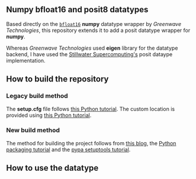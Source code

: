 ## Numpy bfloat16 and posit8 datatypes

Based directly on the [`bfloat16`](https://github.com/GreenWaves-Technologies/bfloat16) **numpy** datatype wrapper
by _Greenwave Technologies_, this repository extends it to add a posit datatype
wrapper for **numpy**.

Whereas _Greenwave Technologies_ used **eigen** library for the datatype
backend, I have used the [Stillwater Supercomputing's](https://github.com/stillwater-sc/universal) posit dataype implementation.

## How to build the repository

### Legacy build method
The **setup.cfg** file follows [this Python tutorial](https://setuptools.pypa.io/en/latest/userguide/declarative_config.html).
The custom location is provided using [this Python tutorial](https://setuptools.pypa.io/en/latest/deprecated/easy_install.html#custom-installation-locations).



### New build method
The method for building the project follows from [this blog](https://blog.ganssle.io/articles/2021/10/setup-py-deprecated.html#summary),
the [Python packaging tutorial](https://packaging.python.org/en/latest/tutorials/packaging-projects/) and the [pypa setuptools tutorial](https://setuptools.pypa.io/en/latest/userguide/pyproject_config.html). 




## How to use the datatype

